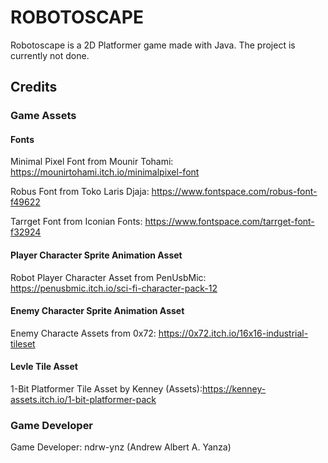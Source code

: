 # ROBOTOSCAPE
Robotoscape is a 2D Platformer game made with Java.
The project is currently not done.

## Credits
### Game Assets
#### Fonts
Minimal Pixel Font from Mounir Tohami: https://mounirtohami.itch.io/minimalpixel-font

Robus Font from Toko Laris Djaja: https://www.fontspace.com/robus-font-f49622

Tarrget Font from Iconian Fonts: https://www.fontspace.com/tarrget-font-f32924

#### Player Character Sprite Animation Asset

Robot Player Character Asset from PenUsbMic: https://penusbmic.itch.io/sci-fi-character-pack-12

#### Enemy Character Sprite Animation Asset

Enemy Characte Assets from 0x72: https://0x72.itch.io/16x16-industrial-tileset

#### Levle Tile Asset

1-Bit Platformer Tile Asset by Kenney (Assets):https://kenney-assets.itch.io/1-bit-platformer-pack

### Game Developer

Game Developer: ndrw-ynz (Andrew Albert A. Yanza)
